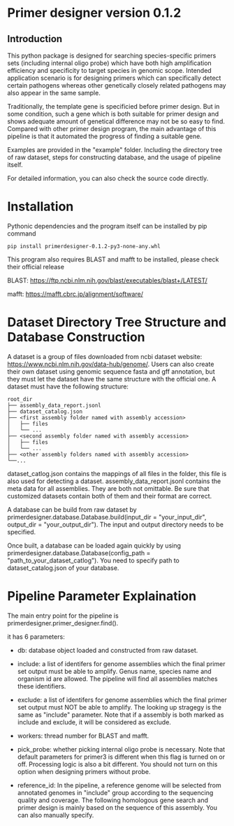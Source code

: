 # Primer designer version 0.1.2

## Introduction

This python package is designed for searching species-specific primers sets (including internal oligo probe) which have both high amplification efficiency and specificity to target species in genomic scope. Intended application scenario is for designing primers which can specifically detect certain pathogens whereas other genetically closely related pathogens may also appear in the same sample. 

Traditionally, the template gene is specificied before primer design. But in some condition, such a gene which is both suitable for primer design and shows adequate amount of genetical difference may not be so easy to find. Compared with other primer design program, the main advantage of this pipeline is that it automated the progress of finding a suitable gene.

Examples are provided in the "example" folder. Including the directory tree of raw dataset, steps for constructing database, and the usage of pipeline itself.

For detailed information, you can also check the source code directly.

# Installation

Pythonic dependencies and the program itself can be installed by pip command

```
pip install primerdesigner-0.1.2-py3-none-any.whl
```

This program also requires BLAST and mafft to be installed, please check their official release

BLAST: https://ftp.ncbi.nlm.nih.gov/blast/executables/blast+/LATEST/

mafft: https://mafft.cbrc.jp/alignment/software/


# Dataset Directory Tree Structure and Database Construction
A dataset is a group of files downloaded from ncbi dataset website: https://www.ncbi.nlm.nih.gov/data-hub/genome/. Users can also create their own dataset using genomic sequence fasta and gff annotation, but they must let the dataset have the same structure with the official one.
    A dataset must have the following structure:

    root_dir
    ├── assembly_data_report.jsonl
    ├── dataset_catalog.json
    ├── <first assembly folder named with assembly accession>
    │   ├── files
    │   └── ...
    ├── <second assembly folder named with assembly accession>
    │   ├── files
    │   └── ...
    ├── <other assembly folders named with assembly accession>
    └──...
dataset_catlog.json contains the mappings of all files in the folder, this file is also used for detecting a dataset. assembly_data_report.jsonl contains the meta data for all assemblies. They are both not omittable. Be sure that customized datasets contain both of them and their format are correct.

A database can be build from raw dataset by  primerdesigner.database.Database.build(input_dir = "your_input_dir", output_dir = "your_output_dir"). The input and output directory needs to be specified.

Once built, a database can be loaded again quickly by using primerdesigner.database.Database(config_path = "path_to_your_dataset_catlog"). You need to specify path to dataset_catalog.json of your database. 

# Pipeline Parameter Explaination

The main entry point for the pipeline is primerdesigner.primer_designer.find().

it has 6 parameters:

 - db: database object loaded and constructed from raw dataset.

 - include: a list of identifers for genome assemblies which the final primer set output must be able to amplify. Genus name, species name and organism id are allowed. The pipeline will find all assemblies matches these identifiers.

 - exclude: a list of identifers for genome assemblies which the final primer set output must NOT be able to amplify. The looking up stragegy is the same as "include" parameter. Note that if a assembly is both marked as include and exclude, it will be considered as exclude.

 - workers: thread number for BLAST and mafft.

 - pick_probe: whether picking internal oligo probe is necessary. Note that default parameters for primer3 is different when this flag is turned on or off. Processing logic is also a bit different. You should not turn on this option when designing primers without probe.

 - reference_id: In the pipeline, a reference genome will be selected from annotated genomes in "include" group according to the sequencing quality and coverage. The following homologous gene search and primer design is mainly based on the sequence of this assembly. You can also manually specify.


